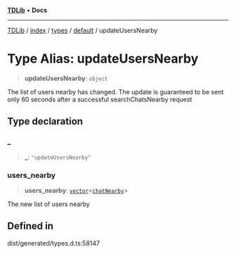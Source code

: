 [**TDLib**](../../../../../../README.md) • **Docs**

***

[TDLib](../../../../../../modules.md) / [index](../../../../../README.md) / [types](../../../README.md) / [default](../README.md) / updateUsersNearby

# Type Alias: updateUsersNearby

> **updateUsersNearby**: `object`

The list of users nearby has changed. The update is guaranteed to be sent only 60 seconds after a successful searchChatsNearby request

## Type declaration

### \_

> **\_**: `"updateUsersNearby"`

### users\_nearby

> **users\_nearby**: [`vector`](vector.md)\<[`chatNearby`](chatNearby.md)\>

The new list of users nearby

## Defined in

dist/generated/types.d.ts:58147
